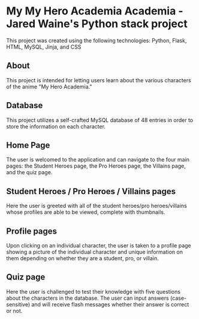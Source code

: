 # My My Hero Academia Academia - Jared Waine's Python stack project
This project was created using the following technologies: Python, Flask, HTML, MySQL, Jinja, and CSS

## About
This project is intended for letting users learn about the various characters of the anime "My Hero Academia."

## Database
This project utilizes a self-crafted MySQL database of 48 entries in order to store the information on each character.

## Home Page
The user is welcomed to the application and can navigate to the four main pages: the Student Heroes page, the Pro Heroes page, the Villains page, and the quiz page.

## Student Heroes / Pro Heroes / Villains pages
Here the user is greeted with all of the student heroes/pro heroes/villains whose profiles are able to be viewed, complete with thumbnails.

## Profile pages
Upon clicking on an individual character, the user is taken to a profile page showing a picture of the individual character and unique information on them depending on whether they are a student, pro, or villain.

## Quiz page
Here the user is challenged to test their knowledge with five questions about the characters in the database. The user can input answers (case-sensitive) and will receive flash messages whether their answer is correct or not.

